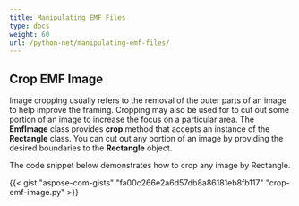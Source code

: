 ```yaml
---
title: Manipulating EMF Files
type: docs
weight: 60
url: /python-net/manipulating-emf-files/
---
```


## **Crop EMF Image**
Image cropping usually refers to the removal of the outer parts of an image to help improve the framing. Cropping may also be used for to cut out some portion of an image to increase the focus on a particular area. The **EmfImage** class provides **crop** method that accepts an instance of the **Rectangle** class. You can cut out any portion of an image by providing the desired boundaries to the **Rectangle** object.

The code snippet below demonstrates how to crop any image by Rectangle.

{{< gist "aspose-com-gists" "fa00c266e2a6d57db8a86181eb8fb117" "crop-emf-image.py" >}}
